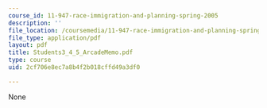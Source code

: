 ```yaml
---
course_id: 11-947-race-immigration-and-planning-spring-2005
description: ''
file_location: /coursemedia/11-947-race-immigration-and-planning-spring-2005/2cf706e8ec7a8b4f2b018cffd49a3df0_Students3_4_5_ArcadeMemo.pdf
file_type: application/pdf
layout: pdf
title: Students3_4_5_ArcadeMemo.pdf
type: course
uid: 2cf706e8ec7a8b4f2b018cffd49a3df0

---
```

None